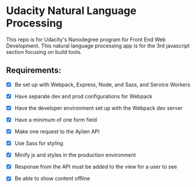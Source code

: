 # Udacity Natural Language Processing

This repo is for Udacity's Nanodegree program for Front End Web Development. This natural language processing app is for the 3rd javascript section focusing on build tools.

## Requirements:

- [x] Be set up with Webpack, Express, Node, and Sass, and Service Workers

- [x] Have separate dev and prod configurations for Webpack

- [x] Have the developer environment set up with the Webpack dev server

- [x] Have a minimum of one form field

- [x] Make one request to the Aylien API

- [x] Use Sass for styling

- [x] Minify js and styles in the production environment

- [x] Response from the API must be added to the view for a user to see 

- [x] Be able to show content offline

